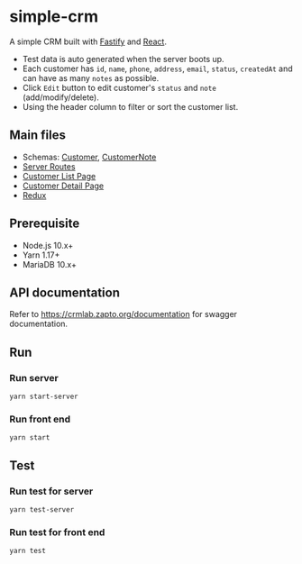 # simple-crm

A simple CRM built with [Fastify](https://github.com/fastify/fastify) and [React](https://github.com/facebook/react).

-   Test data is auto generated when the server boots up.
-   Each customer has `id`, `name`, `phone`, `address`, `email`, `status`, `createdAt` and can have as many `notes` as possible.
-   Click `Edit` button to edit customer's `status` and `note` (add/modify/delete).
-   Using the header column to filter or sort the customer list.

## Main files

-   Schemas: [Customer](./server/models/customer.js), [CustomerNote](./server/models/customerNote.js)
-   [Server Routes](./server/services/customer/index.js)
-   [Customer List Page](./src/containers/customer/list.js)
-   [Customer Detail Page](./src/containers/customer/detail.js)
-   [Redux](./src/modules/customer.js)

## Prerequisite

-   Node.js 10.x+
-   Yarn 1.17+
-   MariaDB 10.x+

## API documentation

Refer to https://crmlab.zapto.org/documentation for swagger documentation.

## Run

### Run server

`yarn start-server`

### Run front end

`yarn start`

## Test

### Run test for server

`yarn test-server`

### Run test for front end

`yarn test`
